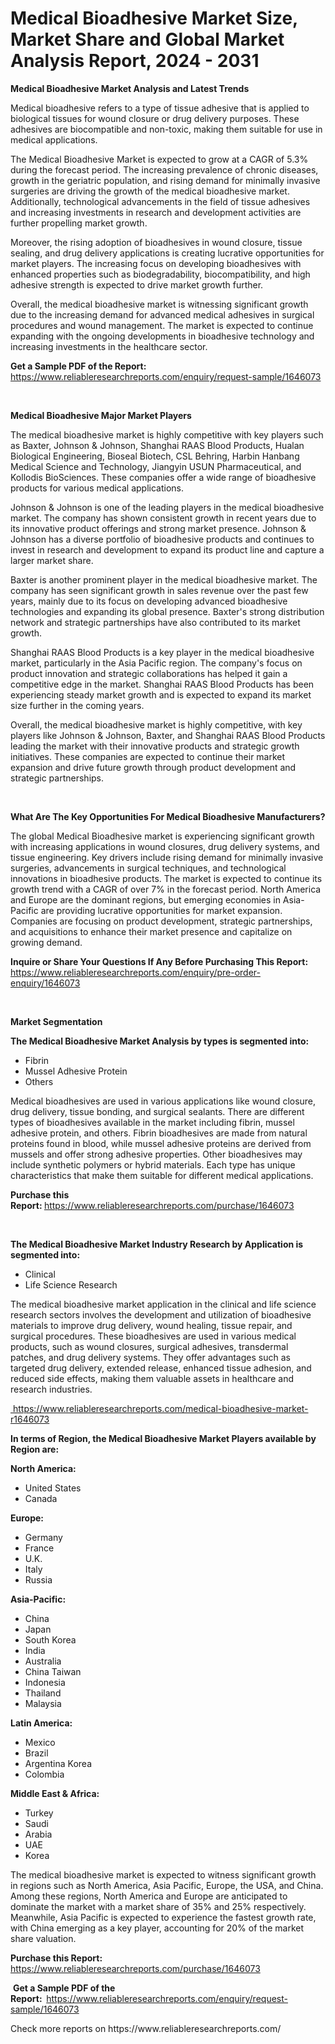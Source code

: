 <p><h1>Medical Bioadhesive Market Size, Market Share and Global Market Analysis Report, 2024 - 2031</h1></p><p><strong>Medical Bioadhesive Market Analysis and Latest Trends</strong></p>
<p><p>Medical bioadhesive refers to a type of tissue adhesive that is applied to biological tissues for wound closure or drug delivery purposes. These adhesives are biocompatible and non-toxic, making them suitable for use in medical applications.</p><p>The Medical Bioadhesive Market is expected to grow at a CAGR of 5.3% during the forecast period. The increasing prevalence of chronic diseases, growth in the geriatric population, and rising demand for minimally invasive surgeries are driving the growth of the medical bioadhesive market. Additionally, technological advancements in the field of tissue adhesives and increasing investments in research and development activities are further propelling market growth.</p><p>Moreover, the rising adoption of bioadhesives in wound closure, tissue sealing, and drug delivery applications is creating lucrative opportunities for market players. The increasing focus on developing bioadhesives with enhanced properties such as biodegradability, biocompatibility, and high adhesive strength is expected to drive market growth further.</p><p>Overall, the medical bioadhesive market is witnessing significant growth due to the increasing demand for advanced medical adhesives in surgical procedures and wound management. The market is expected to continue expanding with the ongoing developments in bioadhesive technology and increasing investments in the healthcare sector.</p></p>
<p><strong>Get a Sample PDF of the Report:&nbsp;</strong> <a href="https://www.reliableresearchreports.com/enquiry/request-sample/1646073">https://www.reliableresearchreports.com/enquiry/request-sample/1646073</a></p>
<p>&nbsp;</p>
<p><strong>Medical Bioadhesive Major Market Players</strong></p>
<p><p>The medical bioadhesive market is highly competitive with key players such as Baxter, Johnson & Johnson, Shanghai RAAS Blood Products, Hualan Biological Engineering, Bioseal Biotech, CSL Behring, Harbin Hanbang Medical Science and Technology, Jiangyin USUN Pharmaceutical, and Kollodis BioSciences. These companies offer a wide range of bioadhesive products for various medical applications.</p><p>Johnson & Johnson is one of the leading players in the medical bioadhesive market. The company has shown consistent growth in recent years due to its innovative product offerings and strong market presence. Johnson & Johnson has a diverse portfolio of bioadhesive products and continues to invest in research and development to expand its product line and capture a larger market share.</p><p>Baxter is another prominent player in the medical bioadhesive market. The company has seen significant growth in sales revenue over the past few years, mainly due to its focus on developing advanced bioadhesive technologies and expanding its global presence. Baxter's strong distribution network and strategic partnerships have also contributed to its market growth.</p><p>Shanghai RAAS Blood Products is a key player in the medical bioadhesive market, particularly in the Asia Pacific region. The company's focus on product innovation and strategic collaborations has helped it gain a competitive edge in the market. Shanghai RAAS Blood Products has been experiencing steady market growth and is expected to expand its market size further in the coming years.</p><p>Overall, the medical bioadhesive market is highly competitive, with key players like Johnson & Johnson, Baxter, and Shanghai RAAS Blood Products leading the market with their innovative products and strategic growth initiatives. These companies are expected to continue their market expansion and drive future growth through product development and strategic partnerships.</p></p>
<p>&nbsp;</p>
<p><strong>What Are The Key Opportunities For Medical Bioadhesive Manufacturers?</strong></p>
<p><p>The global Medical Bioadhesive market is experiencing significant growth with increasing applications in wound closures, drug delivery systems, and tissue engineering. Key drivers include rising demand for minimally invasive surgeries, advancements in surgical techniques, and technological innovations in bioadhesive products. The market is expected to continue its growth trend with a CAGR of over 7% in the forecast period. North America and Europe are the dominant regions, but emerging economies in Asia-Pacific are providing lucrative opportunities for market expansion. Companies are focusing on product development, strategic partnerships, and acquisitions to enhance their market presence and capitalize on growing demand.</p></p>
<p><strong>Inquire or Share Your Questions If Any Before Purchasing This Report:</strong> <a href="https://www.reliableresearchreports.com/enquiry/pre-order-enquiry/1646073">https://www.reliableresearchreports.com/enquiry/pre-order-enquiry/1646073</a></p>
<p>&nbsp;</p>
<p><strong>Market Segmentation</strong></p>
<p><strong>The Medical Bioadhesive Market Analysis by types is segmented into:</strong></p>
<p><ul><li>Fibrin</li><li>Mussel Adhesive Protein</li><li>Others</li></ul></p>
<p><p>Medical bioadhesives are used in various applications like wound closure, drug delivery, tissue bonding, and surgical sealants. There are different types of bioadhesives available in the market including fibrin, mussel adhesive protein, and others. Fibrin bioadhesives are made from natural proteins found in blood, while mussel adhesive proteins are derived from mussels and offer strong adhesive properties. Other bioadhesives may include synthetic polymers or hybrid materials. Each type has unique characteristics that make them suitable for different medical applications.</p></p>
<p><strong>Purchase this Report:&nbsp;</strong><a href="https://www.reliableresearchreports.com/purchase/1646073">https://www.reliableresearchreports.com/purchase/1646073</a></p>
<p>&nbsp;</p>
<p><strong>The Medical Bioadhesive Market Industry Research by Application is segmented into:</strong></p>
<p><ul><li>Clinical</li><li>Life Science Research</li></ul></p>
<p><p>The medical bioadhesive market application in the clinical and life science research sectors involves the development and utilization of bioadhesive materials to improve drug delivery, wound healing, tissue repair, and surgical procedures. These bioadhesives are used in various medical products, such as wound closures, surgical adhesives, transdermal patches, and drug delivery systems. They offer advantages such as targeted drug delivery, extended release, enhanced tissue adhesion, and reduced side effects, making them valuable assets in healthcare and research industries.</p></p>
<p><a href="https://www.reliableresearchreports.com/medical-bioadhesive-market-r1646073">&nbsp;https://www.reliableresearchreports.com/medical-bioadhesive-market-r1646073</a></p>
<p><strong>In terms of Region, the Medical Bioadhesive Market Players available by Region are:</strong></p>
<p>
    <p> <strong> North America: </strong>
        <ul>
            <li>United States</li>
            <li>Canada</li>
        </ul>
        </p> 
    <p> <strong> Europe: </strong>
        <ul>
            <li>Germany</li>
            <li>France</li>
            <li>U.K.</li>
            <li>Italy</li>
            <li>Russia</li>
        </ul>
        </p> 
    <p> <strong> Asia-Pacific: </strong>
        <ul>
            <li>China</li>
            <li>Japan</li>
            <li>South Korea</li>
            <li>India</li>
            <li>Australia</li>
            <li>China Taiwan</li>
            <li>Indonesia</li>
            <li>Thailand</li>
            <li>Malaysia</li>
        </ul>
        </p> 
    <p> <strong> Latin America: </strong>
        <ul>
            <li>Mexico</li>
            <li>Brazil</li>
            <li>Argentina Korea</li>
            <li>Colombia</li>
        </ul>
        </p> 
    <p> <strong> Middle East & Africa: </strong>
        <ul>
            <li>Turkey</li>
            <li>Saudi</li>
            <li>Arabia</li>
            <li>UAE</li>
            <li>Korea</li>
        </ul>
    </p>
    </p>
<p><p>The medical bioadhesive market is expected to witness significant growth in regions such as North America, Asia Pacific, Europe, the USA, and China. Among these regions, North America and Europe are anticipated to dominate the market with a market share of 35% and 25% respectively. Meanwhile, Asia Pacific is expected to experience the fastest growth rate, with China emerging as a key player, accounting for 20% of the market share valuation.</p></p>
<p><strong>Purchase this Report: </strong><a href="https://www.reliableresearchreports.com/purchase/1646073">https://www.reliableresearchreports.com/purchase/1646073</a></p>
<p>&nbsp;<strong>Get a Sample PDF of the Report:&nbsp;&nbsp;</strong><a href="https://www.reliableresearchreports.com/enquiry/request-sample/1646073">https://www.reliableresearchreports.com/enquiry/request-sample/1646073</a></p>
<p><strong></strong></p>
<p>Check more reports on https://www.reliableresearchreports.com/</p>